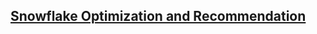 ## [Snowflake Optimization and Recommendation](https://github.com/CR-Digital-Innovation/snowflake-optimization/wiki/Snowflake-Optimization-and-Recommendation)
